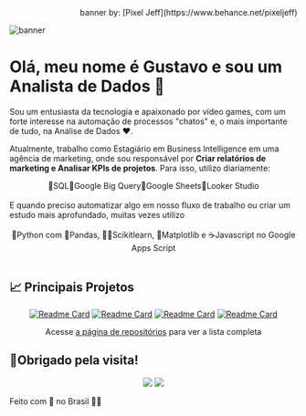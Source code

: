 <div align="right">banner by: [Pixel Jeff](https://www.behance.net/pixeljeff)</div>

![banner](banner.webp)

# Olá, meu nome é **Gustavo** e sou um Analista de Dados 👋

Sou um entusiasta da tecnologia e apaixonado por vídeo games, com um forte interesse na automação de processos "chatos" e, o mais importante de tudo, na Análise de Dados ❤️.

Atualmente, trabalho como Estagiário em Business Intelligence em uma agência de marketing, onde sou responsável por **Criar relatórios de marketing e Analisar KPIs de projetos**. Para isso, utilizo diariamente:

<div align="center">🔸SQL🔸Google Big Query🔸Google Sheets🔸Looker Studio</div>
<br>
E quando preciso automatizar algo em nosso fluxo de trabalho ou criar um estudo mais aprofundado, muitas vezes utilizo
<br><br>
<div align="center">🐍Python com 🐼Pandas, 🧑‍🔬Scikitlearn, 🧮Matplotlib e ☕Javascript no Google Apps Script</div>
<br>

## 📈 Principais Projetos
<div align="center">
 
[![Readme Card](https://github-readme-stats.vercel.app/api/pin/?username=gudaoliveira&repo=NIKE_gerenciador_de_estoque\&title_color=fff\&icon_color=f9f9f9\&text_color=9f9f9f\&bg_color=151515)](https://github.com/gudaoliveira/NIKE_gerenciador_de_estoque)
[![Readme Card](https://github-readme-stats.vercel.app/api/pin/?username=gudaoliveira&repo=analise-de-dados-campeonato-brasileiro-2019\&title_color=fff\&icon_color=f9f9f9\&text_color=9f9f9f\&bg_color=151515)](https://github.com/gudaoliveira/analise-de-dados-campeonato-brasileiro-2019)
[![Readme Card](https://github-readme-stats.vercel.app/api/pin/?username=gudaoliveira&repo=NIKE_gerenciador_de_reposicao_de_calcados\&title_color=fff\&icon_color=f9f9f9\&text_color=9f9f9f\&bg_color=151515)](https://github.com/gudaoliveira/NIKE_gerenciador_de_reposicao_de_calcados)
[![Readme Card](https://github-readme-stats.vercel.app/api/pin/?username=gudaoliveira&repo=deliFoods_modelagem_banco_de_dados\&title_color=fff\&icon_color=f9f9f9\&text_color=9f9f9f\&bg_color=151515)](https://github.com/gudaoliveira/deliFoods_modelagem_banco_de_dados)
 
Acesse [a página de repositórios](https://github.com/gudaoliveira?tab=repositories) para ver a lista completa

</div>

## 🤝Obrigado pela visita!
<div align="center">
 
<a href="https://www.linkedin.com/in/gustavodell/" target="_blank"><img src="https://img.shields.io/badge/-LinkedIn-%230077B5?style=for-the-badge&logo=linkedin&logoColor=white" target="_blank"></a> 
<a href = "mailto:gustavo.dellanhol@gmail.com"><img src="https://img.shields.io/badge/-Gmail-%23333?style=for-the-badge&logo=gmail&logoColor=white" target="_blank"></a>

</div>

Feito com 💞 no Brasil 💚💛
